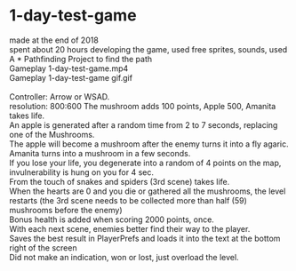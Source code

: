 # 1-day-test-game
made at the end of 2018<br>
spent about 20 hours developing the game, used free sprites, sounds, used A * Pathfinding Project to find the path<br>
Gameplay 1-day-test-game.mp4<br>
Gameplay 1-day-test-game gif.gif<br>
<br>
Controller: Arrow or WSAD.<br>
resolution: 800:600
The mushroom adds 100 points, Apple 500, Amanita takes life.<br>
An apple is generated after a random time from 2 to 7 seconds, replacing one of the Mushrooms.<br>
The apple will become a mushroom after the enemy turns it into a fly agaric.<br>
Amanita turns into a mushroom in a few seconds.<br>
If you lose your life, you degenerate into a random of 4 points on the map, invulnerability is hung on you for 4 sec.<br>
From the touch of snakes and spiders (3rd scene) takes life.<br>
When the hearts are 0 and you die or gathered all the mushrooms, the level restarts (the 3rd scene needs to be collected more than half (59) mushrooms before the enemy)<br>
Bonus health is added when scoring 2000 points, once.<br>
With each next scene, enemies better find their way to the player.<br>
Saves the best result in PlayerPrefs and loads it into the text at the bottom right of the screen<br>
Did not make an indication, won or lost, just overload the level.<br>
